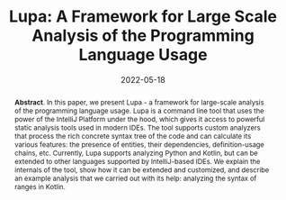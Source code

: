 ---
title: "Lupa: A Framework for Large Scale Analysis of the Programming Language Usage"
authors: '<i>Anna Vlasova, Maria Tigina, Ilya Vlasov, Anastasiia Birillo, Yaroslav Golubev, and Timofey Bryksin</i>'
status: "published"
collection: publications
permalink: /publications/2022-05-18-lupa
date: 2022-05-18
venue: "the proceedings of <b>MSR'22</b>"
paperurl: 'https://doi.org/10.1145/3524842.3528477'
pdf: 'https://arxiv.org/abs/2203.09658'
tool: 'https://github.com/JetBrains-Research/Lupa'
video: 'https://www.youtube.com/watch?v=atFnus0Dfa8'
counter_id: 'C41'
level: 'A'
abstract: "<p><b>Abstract</b>. In this paper, we present Lupa - a framework for large-scale analysis of the programming language usage. Lupa is a command line tool that uses the power of the IntelliJ Platform under the hood, which gives it access to powerful static analysis tools used in modern IDEs. The tool supports custom analyzers that process the rich concrete syntax tree of the code and can calculate its various features: the presence of entities, their dependencies, definition-usage chains, etc. Currently, Lupa supports analyzing Python and Kotlin, but can be extended to other languages supported by IntelliJ-based IDEs. We explain the internals of the tool, show how it can be extended and customized, and describe an example analysis that we carried out with its help: analyzing the syntax of ranges in Kotlin.</p>"
---
